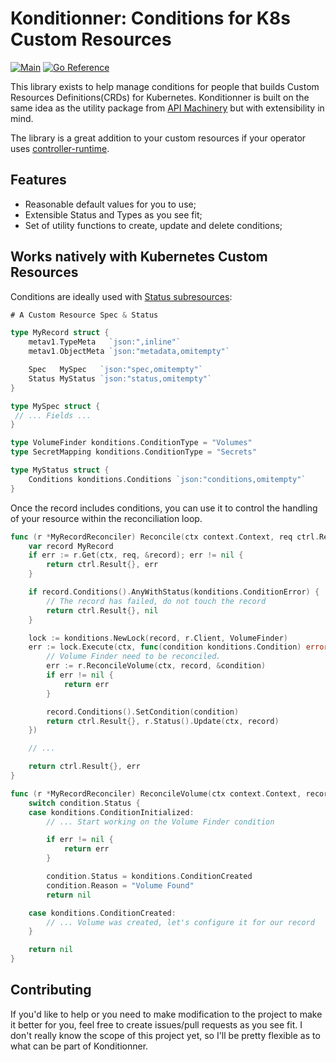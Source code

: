 # Konditionner: Conditions for K8s Custom Resources
[![Main](https://github.com/pier-oliviert/konditionner/actions/workflows/main.yaml/badge.svg)](https://github.com/pier-oliviert/konditionner/actions/workflows/main.yaml)
[![Go Reference](https://pkg.go.dev/badge/github.com/pier-oliviert/konditionner/pkg/konditions.svg)](https://pkg.go.dev/github.com/pier-oliviert/konditionner/pkg/konditions)

This library exists to help manage conditions for people that builds Custom Resources Definitions(CRDs) for Kubernetes. Konditionner is built on the same idea as the utility package from [API Machinery](https://pkg.go.dev/k8s.io/apimachinery/pkg/apis/meta/v1#Condition) but with extensibility in mind.

The library is a great addition to your custom resources if your operator uses [controller-runtime](https://github.com/kubernetes-sigs/controller-runtime).

## Features

- Reasonable default values for you to use;
- Extensible Status and Types as you see fit;
- Set of utility functions to create, update and delete conditions;

## Works natively with Kubernetes Custom Resources

Conditions are ideally used with [Status subresources](https://kubernetes.io/docs/tasks/extend-kubernetes/custom-resources/custom-resource-definitions/#subresources):

```go
# A Custom Resource Spec & Status

type MyRecord struct {
	metav1.TypeMeta   `json:",inline"`
	metav1.ObjectMeta `json:"metadata,omitempty"`

	Spec   MySpec   `json:"spec,omitempty"`
	Status MyStatus `json:"status,omitempty"`
}

type MySpec struct {
 // ... Fields ...
}

type VolumeFinder konditions.ConditionType = "Volumes"
type SecretMapping konditions.ConditionType = "Secrets"

type MyStatus struct {
    Conditions konditions.Conditions `json:"conditions,omitempty"`
}

```

Once the record includes conditions, you can use it to control the handling of your resource within the reconciliation loop.

```go
func (r *MyRecordReconciler) Reconcile(ctx context.Context, req ctrl.Request) (ctrl.Result, error) {
    var record MyRecord
    if err := r.Get(ctx, req, &record); err != nil {
        return ctrl.Result{}, err
    }

    if record.Conditions().AnyWithStatus(konditions.ConditionError) {
        // The record has failed, do not touch the record
        return ctrl.Result{}, nil
    }

    lock := konditions.NewLock(record, r.Client, VolumeFinder)
    err := lock.Execute(ctx, func(condition konditions.Condition) error {
        // Volume Finder need to be reconciled.
        err := r.ReconcileVolume(ctx, record, &condition)
        if err != nil {
            return err
        }

        record.Conditions().SetCondition(condition)
        return ctrl.Result{}, r.Status().Update(ctx, record)
    })

    // ...

    return ctrl.Result{}, err
}

func (r *MyRecordReconciler) ReconcileVolume(ctx context.Context, record *MyRecord, condition *konditions.Condition) error {
    switch condition.Status {
    case konditions.ConditionInitialized:
        // ... Start working on the Volume Finder condition

        if err != nil {
            return err
        }

        condition.Status = konditions.ConditionCreated
        condition.Reason = "Volume Found"
        return nil

    case konditions.ConditionCreated:
        // ... Volume was created, let's configure it for our record
    }

    return nil
}

```



## Contributing

If you'd like to help or you need to make modification to the project to make it better for you, feel free to create issues/pull requests as you see fit. I don't really know the scope of this project yet, so I'll be pretty flexible as to what can be part of Konditionner.

